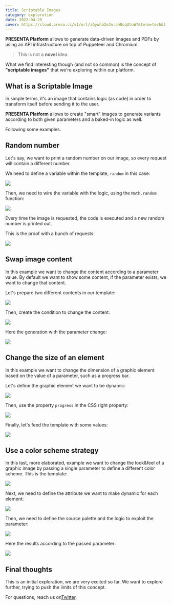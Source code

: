 ```yaml
---
title: Scriptable Images
category: exploration
date: 2022-04-25
cover: https://cloud.preso.cc/v1/url/zGywhb2oJn:ah8cqUtoW?&term=tech&title=Scriptable+Images&subtitle=Exploration
---
```


**PRESENTA Platform** allows to generate data-driven images and PDFs by using an API infrastructure on top of Puppeteer and Chromium. 

> This is not a **novel** idea. 

What we find interesting though (and not so common) is the concept of **"scriptable images"** that we're exploring within our platform.

## What is a Scriptable Image

In simple terms, it's an image that contains logic (as code) in order to transform itself before sending it to the user.

**PRESENTA Platform** allows to create "smart" images to generate variants according to both given parameters and a baked-in logic as well.

Following some examples.

## Random number

Let's say, we want to print a random number on our image, so every request will contain a different number.

We need to define a variable within the template, `random` in this case:

<div class="img">

![](a01.png)

</div>

Then, we need to wire the variable with the logic, using the `Math.random` function:

<div class="img">

![](a02.png)

</div>

Every time the image is requested, the code is executed and a new random number is printed out.

This is the proof with a bunch of requests:

<div class="img">

![](a03.gif)

</div>



## Swap image content

In this example we want to change the content according to a parameter value. By default we want to show some content, if the parameter exists, we want to change that content.

Let's prepare two different contents in our template:

<div class="img">

![](b01.png)

</div>

Then, create the condition to change the content:

<div class="img">

![](b02.png)

</div>

Here the generation with the parameter change:

<div class="img">

![](b03.gif)

</div>

## Change the size of an element

In this example we want to change the dimension of a graphic element based on the value of a parameter, such as a progress bar.

Let's define the graphic element we want to be dynamic:

<div class="img">

![](c01.png)

</div>

Then, use the property `progress` in the CSS right property:

<div class="img">

![](c02.png)

</div>

Finally, let's feed the template with some values:

<div class="img">

![](c03.gif)

</div>


## Use a color scheme strategy

In this last, more elaborated, example we want to change the look&feel of a graphic image by passing a single parameter to define a different color scheme. This is the template:

<div class="img">

![](d01.png)

</div>

Next, we need to define the attribute we want to make dynamic for each element:

<div class="img">

![](d02.png)

</div>

Then, we need to define the source palette and the logic to exploit the parameter:

<div class="img">

![](d03.png)

</div>

Here the results according to the passed parameter:

<div class="img">

![](d04.gif)

</div>


## Final thoughts

This is an initial exploration, we are very excited so far. We want to explore further, trying to push the limits of this concept.

For questions, reach us on[Twitter](https://twitter.com/PresentaSw).

